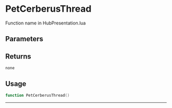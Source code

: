 # PetCerberusThread
Function name in HubPresentation.lua
## Parameters

## Returns
`none`
## Usage
```lua
function PetCerberusThread()
```
---
